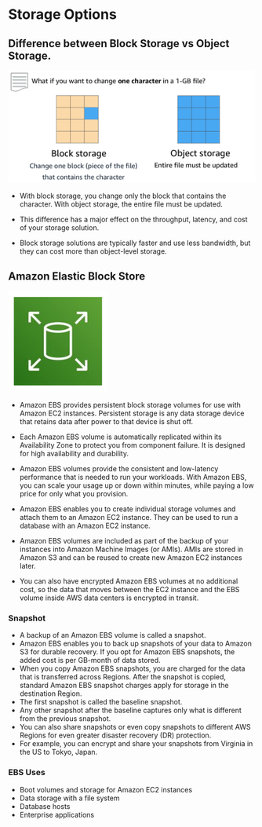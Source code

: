 # Storage Options

## Difference between Block Storage vs Object Storage.

![Block VS Object Storage](./images/block-vs-storage.png)

- With block storage, you change only the block that contains the character. With object storage, the entire file must be updated.

- This difference has a major effect on the throughput, latency, and cost of your storage solution.

- Block storage solutions are typically faster and use less bandwidth, but they can cost more than object-level storage.

## Amazon Elastic Block Store

![Elastic Block Store](./images/ebs.png)

- Amazon EBS provides persistent block storage volumes for use with Amazon EC2 instances. Persistent storage is any data storage device that retains data after power to that device is shut off.

- Each Amazon EBS volume is automatically replicated within its Availability Zone to protect you from component failure. It is designed for high availability and durability.

- Amazon EBS volumes provide the consistent and low-latency performance that is needed to run your workloads. With Amazon EBS, you can scale your usage up or down within minutes, while paying a low price for only what you provision.

- Amazon EBS enables you to create individual storage volumes and attach them to an Amazon EC2 instance. They can be used to run a database with an Amazon EC2 instance.

- Amazon EBS volumes are included as part of the backup of your instances into Amazon Machine Images (or AMIs). AMIs are stored in Amazon S3 and can be reused to create new Amazon EC2 instances later.

- You can also have encrypted Amazon EBS volumes at no additional cost, so the data that moves between the EC2 instance and the EBS volume inside AWS data centers is encrypted in transit.

### Snapshot

- A backup of an Amazon EBS volume is called a snapshot. 
- Amazon EBS enables you to back up snapshots of your data to Amazon S3 for durable recovery. If you opt for Amazon EBS snapshots, the added cost is per GB-month of data stored.
- When you copy Amazon EBS snapshots, you are charged for the data that is transferred across Regions. After the snapshot is copied, standard Amazon EBS snapshot charges apply for storage in the destination Region.
- The first snapshot is called the baseline snapshot. 
- Any other snapshot after the baseline captures only what is different from the previous snapshot.
-  You can also share snapshots or even copy snapshots to different AWS Regions for even greater disaster recovery (DR) protection. 
- For example, you can encrypt and share your snapshots from Virginia in the US to Tokyo, Japan.

### EBS Uses

- Boot volumes and storage for Amazon EC2 instances
- Data storage with a file system
- Database hosts
- Enterprise applications
